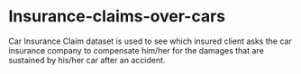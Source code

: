 # Insurance-claims-over-cars
Car Insurance Claim dataset is used to see which insured client asks the car insurance company to compensate him/her for the damages that are sustained by his/her car after an accident.
